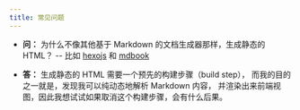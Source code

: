 ```yaml
---
title: 常见问题
---
```


- **问：** 为什么不像其他基于 Markdown 的文档生成器那样，生成静态的 HTML？
  -- 比如 [hexojs](https://hexo.io) 和 [mdbook](https://rust-lang.github.io/mdBook)

- **答：** 生成静态的 HTML 需要一个预先的构建步骤（build step），
  而我的目的之一就是，发现我可以纯动态地解析 Markdown 内容，
  并渲染出来前端视图，因此我想试试如果取消这个构建步骤，会有什么后果。
